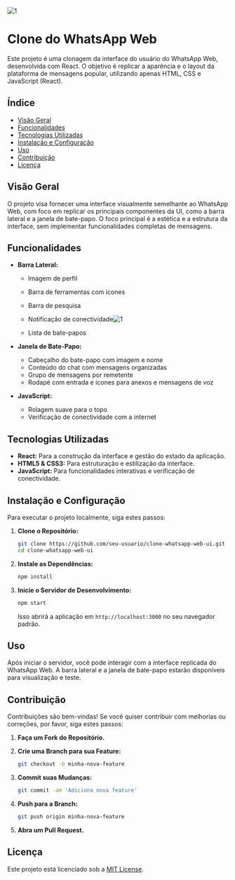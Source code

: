 
![1](https://github.com/user-attachments/assets/b85ae422-167a-4c3c-a6b0-e12488022a38)

# Clone do WhatsApp Web 

Este projeto é uma clonagem da interface do usuário do WhatsApp Web, desenvolvida com React. O objetivo é replicar a aparência e o layout da plataforma de mensagens popular, utilizando apenas HTML, CSS e JavaScript (React).

## Índice

- [Visão Geral](#visão-geral)
- [Funcionalidades](#funcionalidades)
- [Tecnologias Utilizadas](#tecnologias-utilizadas)
- [Instalação e Configuração](#instalação-e-configuração)
- [Uso](#uso)
- [Contribuição](#contribuição)
- [Licença](#licença)

## Visão Geral

O projeto visa fornecer uma interface visualmente semelhante ao WhatsApp Web, com foco em replicar os principais componentes da UI, como a barra lateral e a janela de bate-papo. O foco principal é a estética e a estrutura da interface, sem implementar funcionalidades completas de mensagens.

## Funcionalidades

- **Barra Lateral:** 
  - Imagem de perfil
  - Barra de ferramentas com ícones
  - Barra de pesquisa
  - Notificação de conectividade![1](https://github.com/user-attachments/assets/4f9050d0-334c-4940-83b1-93dd1a498280)

  - Lista de bate-papos
  
- **Janela de Bate-Papo:**
  - Cabeçalho do bate-papo com imagem e nome
  - Conteúdo do chat com mensagens organizadas
  - Grupo de mensagens por remetente
  - Rodapé com entrada e ícones para anexos e mensagens de voz

- **JavaScript:**
  - Rolagem suave para o topo
  - Verificação de conectividade com a internet

## Tecnologias Utilizadas

- **React:** Para a construção da interface e gestão do estado da aplicação.
- **HTML5 & CSS3:** Para estruturação e estilização da interface.
- **JavaScript:** Para funcionalidades interativas e verificação de conectividade.

## Instalação e Configuração

Para executar o projeto localmente, siga estes passos:

1. **Clone o Repositório:**

   ```bash
   git clone https://github.com/seu-usuario/clone-whatsapp-web-ui.git
   cd clone-whatsapp-web-ui
   ```

2. **Instale as Dependências:**

   ```bash
   npm install
   ```

3. **Inicie o Servidor de Desenvolvimento:**

   ```bash
   npm start
   ```

   Isso abrirá a aplicação em `http://localhost:3000` no seu navegador padrão.

## Uso

Após iniciar o servidor, você pode interagir com a interface replicada do WhatsApp Web. A barra lateral e a janela de bate-papo estarão disponíveis para visualização e teste.

## Contribuição

Contribuições são bem-vindas! Se você quiser contribuir com melhorias ou correções, por favor, siga estes passos:

1. **Faça um Fork do Repositório.**
2. **Crie uma Branch para sua Feature:**

   ```bash
   git checkout -b minha-nova-feature
   ```

3. **Commit suas Mudanças:**

   ```bash
   git commit -am 'Adiciona nova feature'
   ```

4. **Push para a Branch:**

   ```bash
   git push origin minha-nova-feature
   ```

5. **Abra um Pull Request.**

## Licença

Este projeto está licenciado sob a [MIT License](LICENSE).

